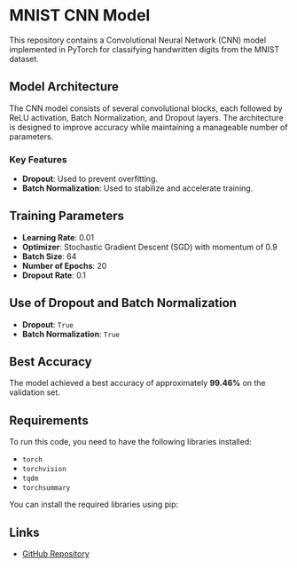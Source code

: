 # MNIST CNN Model

This repository contains a Convolutional Neural Network (CNN) model implemented in PyTorch for classifying handwritten digits from the MNIST dataset.

## Model Architecture

The CNN model consists of several convolutional blocks, each followed by ReLU activation, Batch Normalization, and Dropout layers. The architecture is designed to improve accuracy while maintaining a manageable number of parameters.

### Key Features
- **Dropout**: Used to prevent overfitting.
- **Batch Normalization**: Used to stabilize and accelerate training.

## Training Parameters

- **Learning Rate**: 0.01
- **Optimizer**: Stochastic Gradient Descent (SGD) with momentum of 0.9
- **Batch Size**: 64
- **Number of Epochs**: 20
- **Dropout Rate**: 0.1

## Use of Dropout and Batch Normalization

- **Dropout**: `True`
- **Batch Normalization**: `True`

## Best Accuracy

The model achieved a best accuracy of approximately **99.46%** on the validation set.

## Requirements

To run this code, you need to have the following libraries installed:

- `torch`
- `torchvision`
- `tqdm`
- `torchsummary`

You can install the required libraries using pip:

## Links
- [GitHub Repository](https://github.com/ab9714/mnist-cnn)